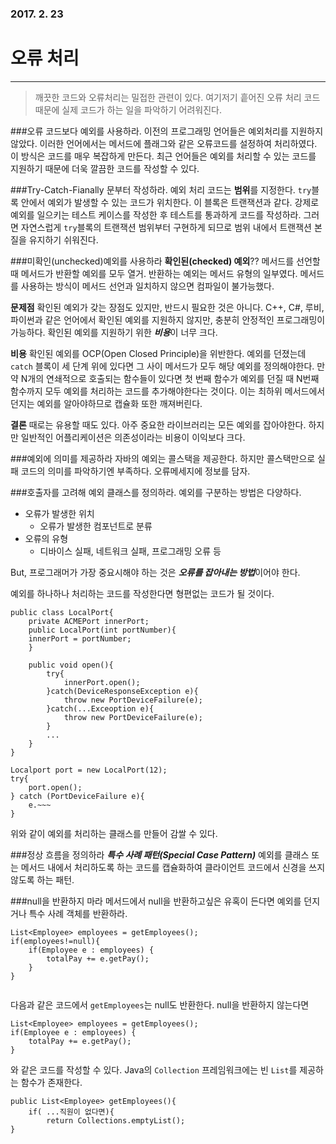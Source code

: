 ### 2017. 2. 23 
# 오류 처리
---
> 깨끗한 코드와 오류처리는 밀접한 관련이 있다. 여기저기 흩어진 오류 처리 코드 때문에 실제 코드가 하는 일을 파악하기 어려워진다.

###오류 코드보다 예외를 사용하라.
이전의 프로그래밍 언어들은 예외처리를 지원하지 않았다. 이러한 언어에서는 메서드에 플래그와 같은 오류코드를 설정하여 처리하였다. 이 방식은 코드를 매우 복잡하게 만든다. 최근 언어들은 예외를 처리할 수 있는 코드를 지원하기 때문에 더욱 깔끔한 코드를 작성할 수 있다.

###Try-Catch-Fianally 문부터 작성하라.
예외 처리 코드는 **범위**를 지정한다. ```try```블록 안에서 예외가 발생할 수 있는 코드가 위치한다. 이 블록은 트랜잭션과 같다. 강제로 예외를 일으키는 테스트 케이스를 작성한 후 테스트를 통과하게 코드를 작성하라. 그러면 자연스럽게 ```try```블록의 트랜잭션 범위부터 구현하게 되므로 범위 내에서 트랜잭션 본질을 유지하기 쉬워진다.

###미확인(unchecked)예외를 사용하라
**확인된(checked) 예외**??
메서드를 선언할 때 메서드가 반환할 예외를 모두 열거. 반환하는 예외는 메서드 유형의 일부였다. 메서드를 사용하는 방식이 메서드 선언과 일치하지 않으면 컴파일이 불가능했다.

**문제점**
확인된 예외가 갖는 장점도 있지만, 반드시 필요한 것은 아니다. C++, C#, 루비, 파이썬과 같은 언어에서 확인된 예외를 지원하지 않지만, 충분히 안정적인 프로그래밍이 가능하다. 확인된 예외를 지원하기 위한 ***비용***이 너무 크다. 

**비용**
확인된 예외를 OCP(Open Closed Principle)을 위반한다. 예외를 던졌는데 ```catch``` 블록이 세 단계 위에 있다면 그 사이 메서드가 모두 해당 예외를 정의해야한다. 만약 N개의 연쇄적으로 호출되는 함수들이 있다면 첫 번째 함수가 예외를 던질 때 N번째 함수까지 모두 예외를 처리하는 코드를 추가해야한다는 것이다. 이는 최하위 메서드에서 던지는 예외를 알아야하므로 캡슐화 또한 깨져버린다. 

**결론**
때로는 유용할 때도 있다. 아주 중요한 라이브러리는 모든 예외를 잡아야한다. 하지만 일반적인 어플리케이션은 의존성이라는 비용이 이익보다 크다.

###예외에 의미를 제공하라
자바의 예외는 콜스택을 제공한다. 하지만 콜스택만으로 실패 코드의 의미를 파악하기엔 부족하다. 오류메세지에 정보를 담자.

###호출자를 고려해 예외 클래스를 정의하라.
예외를 구분하는 방법은 다양하다. 
- 오류가 발생한 위치
    - 오류가 발생한 컴포넌트로 분류
- 오류의 유형
    - 디바이스 실패, 네트워크 실패, 프로그래밍 오류 등
    
But, 프로그래머가 가장 중요시해야 하는 것은 ***오류를 잡아내는 방법***이어야 한다.

예외를 하나하나 처리하는 코드를 작성한다면 형편없는 코드가 될 것이다.

```
public class LocalPort{
    private ACMEPort innerPort;
    public LocalPort(int portNumber){
    innerPort = portNumber;
    }
    
    public void open(){
        try{
            innerPort.open();
        }catch(DeviceResponseException e){
            throw new PortDeviceFailure(e);
        }catch(...Exceoption e){
            throw new PortDeviceFailure(e);
        }
        ...
    }
}

Localport port = new LocalPort(12);
try{
    port.open();
} catch (PortDeviceFailure e){
    e.~~~
}

```
위와 같이 예외를 처리하는 클래스를 만들어 감쌀 수 있다. 

###정상 흐름을 정의하라
***특수 사례 패턴(Special Case Pattern)***
예외를 클래스 또는 메서드 내에서 처리하도록 하는 코드를 캡슐화하여 클라이언트 코드에서 신경을 쓰지 않도록 하는 패턴.

###null을 반환하지 마라
메서드에서 null을 반환하고싶은 유혹이 든다면 예외를 던지거나 특수 사례 객체를 반환하라. 
```
List<Employee> employees = getEmployees();
if(employees!=null){
    if(Employee e : employees) {
        totalPay += e.getPay();
    }
}
 
```
다음과 같은 코드에서 ```getEmployees```는 null도 반환한다. null을 반환하지 않는다면    
```
List<Employee> employees = getEmployees();
if(Employee e : employees) {
    totalPay += e.getPay();
}
```
와 같은 코드를 작성할 수 있다. Java의 ```Collection``` 프레임워크에는 빈 ```List```를 제공하는 함수가 존재한다.

```
public List<Employee> getEmployees(){
    if( ...직원이 없다면){
        return Collections.emptyList(); 
}
```









































